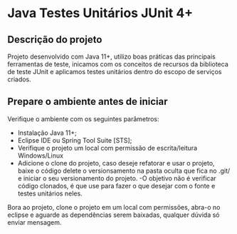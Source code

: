 # Java Testes Unitários JUnit 4+

## Descrição do projeto

Projeto desenvolvido com Java 11+, utilizo boas práticas das principais ferramentas de teste, inicamos com os conceitos de recursos da biblioteca de
teste JUnit e aplicamos testes unitários dentro do escopo de serviços criados.

## Prepare o ambiente antes de iniciar

Verifique o ambiente com os seguintes parâmetros:

- Instalação Java 11+;
- Eclipse IDE ou Spring Tool Suite [STS];
- Verifique o projeto um local com permissão de escrita/leitura Windows/Linux
- Adicione o clone do projeto, caso deseje refatorar e usar o projeto,  baixe o código delete o versionsamento na pasta oculta que fica no .git/ 
e iniciar o seu versionamento do projeto.
-O objetivo não é verificar código clonados, é que use para fazer o que desejar com o fonte e testes unitários neles.

Bora ao projeto, clone o projeto em um local com permissões, abra-o no eclipse e aguarde 
as dependências serem baixadas, qualquer dúvida só enviar mensagem.
